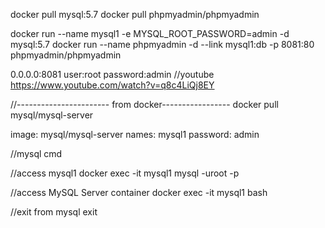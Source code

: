 
docker pull mysql:5.7
docker pull phpmyadmin/phpmyadmin

docker run --name mysql1 -e MYSQL_ROOT_PASSWORD=admin  -d mysql:5.7
docker run --name phpmyadmin -d --link mysql1:db -p 8081:80 phpmyadmin/phpmyadmin

0.0.0.0:8081
user:root
password:admin
//youtube
https://www.youtube.com/watch?v=q8c4LiQj8EY


//----------------------- from docker-----------------
docker pull mysql/mysql-server

image: mysql/mysql-server
names: mysql1
password: admin

//mysql cmd

//access mysql1
docker exec -it mysql1 mysql -uroot -p

//access MySQL Server container
docker exec -it mysql1 bash

//exit from mysql
exit

